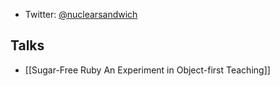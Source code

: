 * Twitter: [@nuclearsandwich](https://twitter.com/nuclearsandwich)

## Talks

* [[Sugar-Free Ruby An Experiment in Object-first Teaching]]
